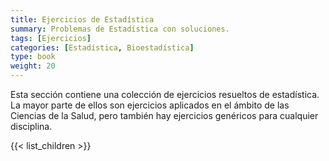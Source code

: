 ```yaml
---
title: Ejercicios de Estadística
summary: Problemas de Estadística con soluciones.
tags: [Ejercicios]
categories: [Estadística, Bioestadística]
type: book
weight: 20
---
```


Esta sección contiene una colección de ejercicios resueltos de estadística.
La mayor parte de ellos son ejercicios aplicados en el ámbito de las Ciencias de la Salud, pero también hay ejercicios genéricos para cualquier disciplina.

{{< list_children >}}